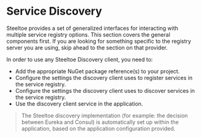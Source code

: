 # Service Discovery

Steeltoe provides a set of generalized interfaces for interacting with multiple service registry options. This section covers the general components first. If you are looking for something specific to the registry server you are using, skip ahead to the section on that provider.

In order to use any Steeltoe Discovery client, you need to:

* Add the appropriate NuGet package reference(s) to your project.
* Configure the settings the discovery client uses to register services in the service registry.
* Configure the settings the discovery client uses to discover services in the service registry.
* Use the discovery client service in the application.

>The Steeltoe discovery implementation (for example: the decision between Eureka and Consul) is automatically set up within the application, based on the application configuration provided.
